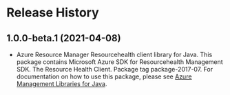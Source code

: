 # Release History

## 1.0.0-beta.1 (2021-04-08)

- Azure Resource Manager Resourcehealth client library for Java. This package contains Microsoft Azure SDK for Resourcehealth Management SDK. The Resource Health Client. Package tag package-2017-07. For documentation on how to use this package, please see [Azure Management Libraries for Java](https://aka.ms/azsdk/java/mgmt).
